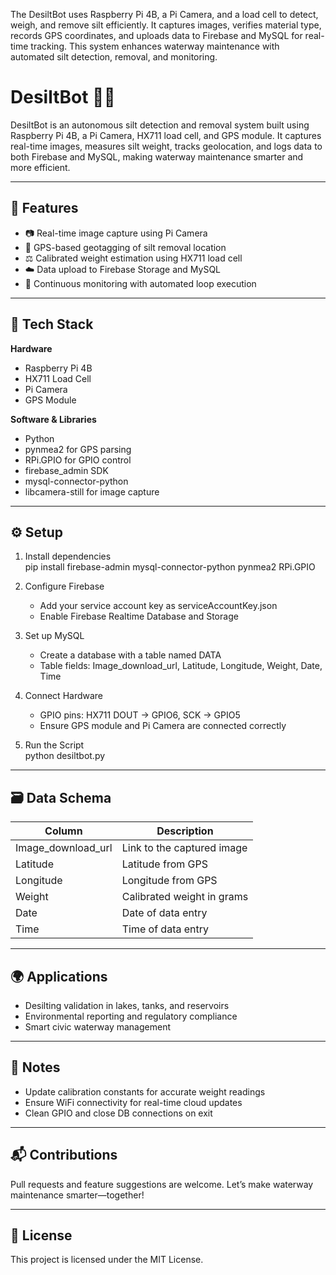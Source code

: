 The DesiltBot uses Raspberry Pi 4B, a Pi Camera, and a load cell to detect, weigh, and remove silt efficiently. It captures images, verifies material type, records GPS coordinates, and uploads data to Firebase and MySQL for real-time tracking. This system enhances waterway maintenance with automated silt detection, removal, and monitoring.

# DesiltBot 🚜💧

DesiltBot is an autonomous silt detection and removal system built using Raspberry Pi 4B, a Pi Camera, HX711 load cell, and GPS module. It captures real-time images, measures silt weight, tracks geolocation, and logs data to both Firebase and MySQL, making waterway maintenance smarter and more efficient.

---

## 🔧 Features

- 📷 Real-time image capture using Pi Camera  
- 📍 GPS-based geotagging of silt removal location  
- ⚖️ Calibrated weight estimation using HX711 load cell  
- ☁️ Data upload to Firebase Storage and MySQL  
- 🔁 Continuous monitoring with automated loop execution

---

## 🧠 Tech Stack

**Hardware**
- Raspberry Pi 4B  
- HX711 Load Cell  
- Pi Camera  
- GPS Module

**Software & Libraries**
- Python  
- pynmea2 for GPS parsing  
- RPi.GPIO for GPIO control  
- firebase_admin SDK  
- mysql-connector-python  
- libcamera-still for image capture

---

## ⚙️ Setup

1. Install dependencies  
   pip install firebase-admin mysql-connector-python pynmea2 RPi.GPIO

2. Configure Firebase  
   - Add your service account key as serviceAccountKey.json  
   - Enable Firebase Realtime Database and Storage

3. Set up MySQL  
   - Create a database with a table named DATA  
   - Table fields: Image_download_url, Latitude, Longitude, Weight, Date, Time

4. Connect Hardware  
   - GPIO pins: HX711 DOUT → GPIO6, SCK → GPIO5  
   - Ensure GPS module and Pi Camera are connected correctly

5. Run the Script  
   python desiltbot.py

---

## 🗃️ Data Schema

| Column             | Description                |
|--------------------|----------------------------|
| Image_download_url | Link to the captured image |
| Latitude           | Latitude from GPS          |
| Longitude          | Longitude from GPS         |
| Weight             | Calibrated weight in grams |
| Date               | Date of data entry         |
| Time               | Time of data entry         |

---

## 🌍 Applications

- Desilting validation in lakes, tanks, and reservoirs  
- Environmental reporting and regulatory compliance  
- Smart civic waterway management

---

## 🧠 Notes

- Update calibration constants for accurate weight readings  
- Ensure WiFi connectivity for real-time cloud updates  
- Clean GPIO and close DB connections on exit

---

## 📬 Contributions

Pull requests and feature suggestions are welcome. Let’s make waterway maintenance smarter—together!

---

## 📄 License

This project is licensed under the MIT License.

